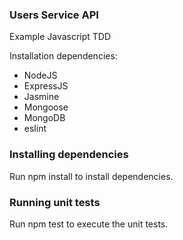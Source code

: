 ### Users Service API

Example Javascript TDD 

Installation dependencies:
- NodeJS
- ExpressJS
- Jasmine
- Mongoose
- MongoDB
- eslint

### Installing dependencies
Run npm install to install dependencies.

### Running unit tests
Run npm test to execute the unit tests.